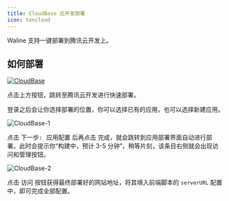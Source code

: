 ```yaml
---
title: CloudBase 云开发部署
icon: tencloud
---
```


Waline 支持一键部署到腾讯云开发上。

<!-- more -->

## 如何部署

[![CloudBase](https://main.qcloudimg.com/raw/67f5a389f1ac6f3b4d04c7256438e44f.svg)](https://console.cloud.tencent.com/tcb/env/index?action=CreateAndDeployCloudBaseProject&appUrl=https%3A%2F%2Fgithub.com%2Fwalinejs%2Ftcb-starter&branch=master&appName=waline)

点击上方按钮，跳转至腾讯云开发进行快速部署。

登录之后会让你选择部署的位置，你可以选择已有的应用，也可以选择新建应用。

![CloudBase-1](https://p0.ssl.qhimg.com/t01399b7d06d0db3ff6.png)

点击 <kbd>下一步: 应用配置</kbd> 后再点击 <kbd>完成</kbd>，就会跳转到应用部署界面自动进行部署。此时会提示你“构建中，预计 3-5 分钟”，稍等片刻，该条目右侧就会出现访问和管理按钮。

![CloudBase-2](https://p5.ssl.qhimg.com/t0183246f20ffccfe5e.png)

点击 <kbd>访问</kbd> 按钮获得最终部署好的网站地址，将其填入前端脚本的 `serverURL` 配置中，即可完成全部配置。
